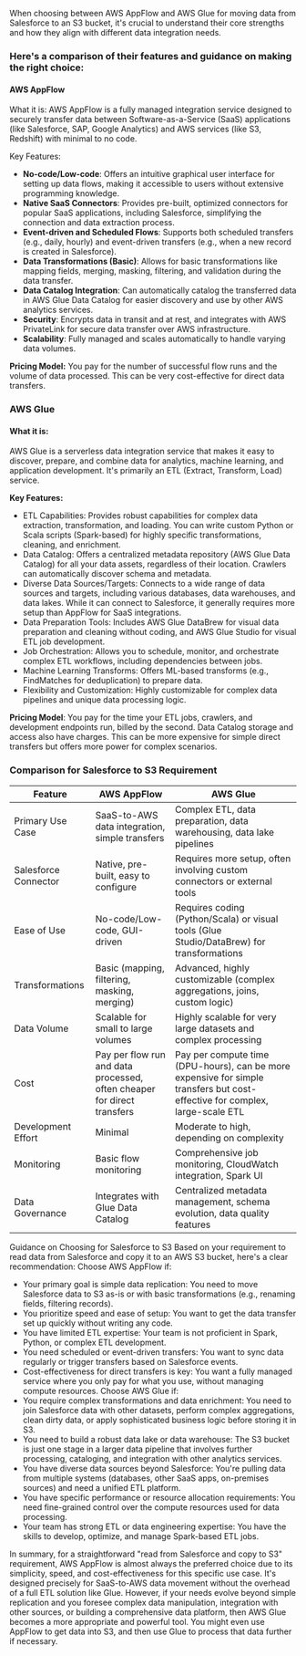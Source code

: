 When choosing between AWS AppFlow and AWS Glue for moving data from Salesforce to an S3 bucket, it's crucial to understand their core strengths and how they align with different data integration needs.

### Here's a comparison of their features and guidance on making the right choice:
#### AWS AppFlow
What it is: 
AWS AppFlow is a fully managed integration service designed to securely transfer data between Software-as-a-Service (SaaS) applications (like Salesforce, SAP, Google Analytics) and AWS services (like S3, Redshift) with minimal to no code.

Key Features:
 * **No-code/Low-code**: Offers an intuitive graphical user interface for setting up data flows, making it accessible to users without extensive programming knowledge.
 * **Native SaaS Connectors**: Provides pre-built, optimized connectors for popular SaaS applications, including Salesforce, simplifying the connection and data extraction process.
 * **Event-driven and Scheduled Flows**: Supports both scheduled transfers (e.g., daily, hourly) and event-driven transfers (e.g., when a new record is created in Salesforce).
 * **Data Transformations (Basic)**: Allows for basic transformations like mapping fields, merging, masking, filtering, and validation during the data transfer.
 * **Data Catalog Integration**: Can automatically catalog the transferred data in AWS Glue Data Catalog for easier discovery and use by other AWS analytics services.
 * **Security**: Encrypts data in transit and at rest, and integrates with AWS PrivateLink for secure data transfer over AWS infrastructure.
 * **Scalability**: Fully managed and scales automatically to handle varying data volumes.

**Pricing Model:** 
You pay for the number of successful flow runs and the volume of data processed. This can be very cost-effective for direct data transfers.

### AWS Glue

#### What it is:
AWS Glue is a serverless data integration service that makes it easy to discover, prepare, and combine data for analytics, machine learning, and application development. It's primarily an ETL (Extract, Transform, Load) service.

**Key Features:**
 * ETL Capabilities: Provides robust capabilities for complex data extraction, transformation, and loading. You can write custom Python or Scala scripts (Spark-based) for highly specific transformations, cleaning, and enrichment.
 * Data Catalog: Offers a centralized metadata repository (AWS Glue Data Catalog) for all your data assets, regardless of their location. Crawlers can automatically discover schema and metadata.
 * Diverse Data Sources/Targets: Connects to a wide range of data sources and targets, including various databases, data warehouses, and data lakes. While it can connect to Salesforce, it generally requires more setup than AppFlow for SaaS integrations.
 * Data Preparation Tools: Includes AWS Glue DataBrew for visual data preparation and cleaning without coding, and AWS Glue Studio for visual ETL job development.
 * Job Orchestration: Allows you to schedule, monitor, and orchestrate complex ETL workflows, including dependencies between jobs.
 * Machine Learning Transforms: Offers ML-based transforms (e.g., FindMatches for deduplication) to prepare data.
 * Flexibility and Customization: Highly customizable for complex data pipelines and unique data processing logic.

**Pricing Model**:
You pay for the time your ETL jobs, crawlers, and development endpoints run, billed by the second. Data Catalog storage and access also have charges. This can be more expensive for simple direct transfers but offers more power for complex scenarios.

### Comparison for Salesforce to S3 Requirement
| Feature | AWS AppFlow | AWS Glue |
|---|---|---|
| Primary Use Case | SaaS-to-AWS data integration, simple transfers | Complex ETL, data preparation, data warehousing, data lake pipelines |
| Salesforce Connector | Native, pre-built, easy to configure | Requires more setup, often involving custom connectors or external tools |
| Ease of Use | No-code/Low-code, GUI-driven | Requires coding (Python/Scala) or visual tools (Glue Studio/DataBrew) for transformations |
| Transformations | Basic (mapping, filtering, masking, merging) | Advanced, highly customizable (complex aggregations, joins, custom logic) |
| Data Volume | Scalable for small to large volumes | Highly scalable for very large datasets and complex processing |
| Cost | Pay per flow run and data processed, often cheaper for direct transfers | Pay per compute time (DPU-hours), can be more expensive for simple transfers but cost-effective for complex, large-scale ETL |
| Development Effort | Minimal | Moderate to high, depending on complexity |
| Monitoring | Basic flow monitoring | Comprehensive job monitoring, CloudWatch integration, Spark UI |
| Data Governance | Integrates with Glue Data Catalog | Centralized metadata management, schema evolution, data quality features |


Guidance on Choosing for Salesforce to S3
Based on your requirement to read data from Salesforce and copy it to an AWS S3 bucket, here's a clear recommendation:
Choose AWS AppFlow if:
 * Your primary goal is simple data replication: You need to move Salesforce data to S3 as-is or with basic transformations (e.g., renaming fields, filtering records).
 * You prioritize speed and ease of setup: You want to get the data transfer set up quickly without writing any code.
 * You have limited ETL expertise: Your team is not proficient in Spark, Python, or complex ETL development.
 * You need scheduled or event-driven transfers: You want to sync data regularly or trigger transfers based on Salesforce events.
 * Cost-effectiveness for direct transfers is key: You want a fully managed service where you only pay for what you use, without managing compute resources.
Choose AWS Glue if:
 * You require complex transformations and data enrichment: You need to join Salesforce data with other datasets, perform complex aggregations, clean dirty data, or apply sophisticated business logic before storing it in S3.
 * You need to build a robust data lake or data warehouse: The S3 bucket is just one stage in a larger data pipeline that involves further processing, cataloging, and integration with other analytics services.
 * You have diverse data sources beyond Salesforce: You're pulling data from multiple systems (databases, other SaaS apps, on-premises sources) and need a unified ETL platform.
 * You have specific performance or resource allocation requirements: You need fine-grained control over the compute resources used for data processing.
 * Your team has strong ETL or data engineering expertise: You have the skills to develop, optimize, and manage Spark-based ETL jobs.


In summary, for a straightforward "read from Salesforce and copy to S3" requirement, AWS AppFlow is almost always the preferred choice due to its simplicity, speed, and cost-effectiveness for this specific use case. It's designed precisely for SaaS-to-AWS data movement without the overhead of a full ETL solution like Glue.
However, if your needs evolve beyond simple replication and you foresee complex data manipulation, integration with other sources, or building a comprehensive data platform, then AWS Glue becomes a more appropriate and powerful tool. You might even use AppFlow to get data into S3, and then use Glue to process that data further if necessary.
